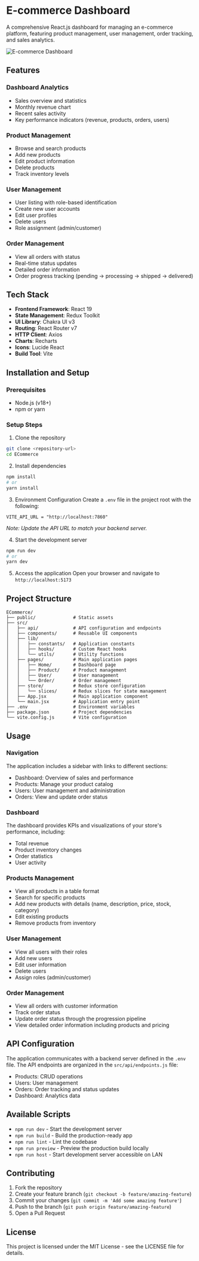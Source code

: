# E-commerce Dashboard

A comprehensive React.js dashboard for managing an e-commerce platform, featuring product management, user management, order tracking, and sales analytics.

![E-commerce Dashboard](https://via.placeholder.com/800x400?text=E-commerce+Dashboard)

## Features

### Dashboard Analytics

- Sales overview and statistics
- Monthly revenue chart
- Recent sales activity
- Key performance indicators (revenue, products, orders, users)

### Product Management

- Browse and search products
- Add new products
- Edit product information
- Delete products
- Track inventory levels

### User Management

- User listing with role-based identification
- Create new user accounts
- Edit user profiles
- Delete users
- Role assignment (admin/customer)

### Order Management

- View all orders with status
- Real-time status updates
- Detailed order information
- Order progress tracking (pending → processing → shipped → delivered)

## Tech Stack

- **Frontend Framework**: React 19
- **State Management**: Redux Toolkit
- **UI Library**: Chakra UI v3
- **Routing**: React Router v7
- **HTTP Client**: Axios
- **Charts**: Recharts
- **Icons**: Lucide React
- **Build Tool**: Vite

## Installation and Setup

### Prerequisites

- Node.js (v18+)
- npm or yarn

### Setup Steps

1. Clone the repository

```bash
git clone <repository-url>
cd ECommerce
```

2. Install dependencies

```bash
npm install
# or
yarn install
```

3. Environment Configuration
   Create a `.env` file in the project root with the following:

```
VITE_API_URL = "http://localhost:7860"
```

_Note: Update the API URL to match your backend server._

4. Start the development server

```bash
npm run dev
# or
yarn dev
```

5. Access the application
   Open your browser and navigate to `http://localhost:5173`

## Project Structure

```
ECommerce/
├── public/              # Static assets
├── src/
│   ├── api/             # API configuration and endpoints
│   ├── components/      # Reusable UI components
│   ├── lib/
│   │   ├── constants/   # Application constants
│   │   ├── hooks/       # Custom React hooks
│   │   └── utils/       # Utility functions
│   ├── pages/           # Main application pages
│   │   ├── Home/        # Dashboard page
│   │   ├── Product/     # Product management
│   │   ├── User/        # User management
│   │   └── Order/       # Order management
│   ├── store/           # Redux store configuration
│   │   └── slices/      # Redux slices for state management
│   ├── App.jsx          # Main application component
│   └── main.jsx         # Application entry point
├── .env                 # Environment variables
├── package.json         # Project dependencies
└── vite.config.js       # Vite configuration
```

## Usage

### Navigation

The application includes a sidebar with links to different sections:

- Dashboard: Overview of sales and performance
- Products: Manage your product catalog
- Users: User management and administration
- Orders: View and update order status

### Dashboard

The dashboard provides KPIs and visualizations of your store's performance, including:

- Total revenue
- Product inventory changes
- Order statistics
- User activity

### Products Management

- View all products in a table format
- Search for specific products
- Add new products with details (name, description, price, stock, category)
- Edit existing products
- Remove products from inventory

### User Management

- View all users with their roles
- Add new users
- Edit user information
- Delete users
- Assign roles (admin/customer)

### Order Management

- View all orders with customer information
- Track order status
- Update order status through the progression pipeline
- View detailed order information including products and pricing

## API Configuration

The application communicates with a backend server defined in the `.env` file. The API endpoints are organized in the `src/api/endpoints.js` file:

- Products: CRUD operations
- Users: User management
- Orders: Order tracking and status updates
- Dashboard: Analytics data

## Available Scripts

- `npm run dev` - Start the development server
- `npm run build` - Build the production-ready app
- `npm run lint` - Lint the codebase
- `npm run preview` - Preview the production build locally
- `npm run host` - Start development server accessible on LAN

## Contributing

1. Fork the repository
2. Create your feature branch (`git checkout -b feature/amazing-feature`)
3. Commit your changes (`git commit -m 'Add some amazing feature'`)
4. Push to the branch (`git push origin feature/amazing-feature`)
5. Open a Pull Request

## License

This project is licensed under the MIT License - see the LICENSE file for details.
